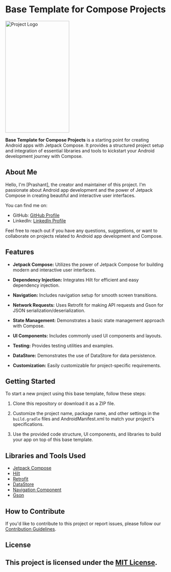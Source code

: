 # Base Template for Compose Projects

<img alt="Project Logo" height="350" src="G:\Compose\BaseTemplate\img.png" width="200"/>

**Base Template for Compose Projects** is a starting point for creating Android apps with Jetpack Compose. It provides a structured project setup and integration of essential libraries and tools to kickstart your Android development journey with Compose.

## About Me

Hello, I'm [Prashant], the creator and maintainer of this project. I'm passionate about Android app development and the power of Jetpack Compose in creating beautiful and interactive user interfaces.

You can find me on:

- GitHub: [GitHub Profile](https://github.com/prashant17d97)
- LinkedIn: [LinkedIn Profile](https://www.linkedin.com/in/prashant-d97/)

Feel free to reach out if you have any questions, suggestions, or want to collaborate on projects related to Android app development and Compose.

## Features

- **Jetpack Compose:** Utilizes the power of Jetpack Compose for building modern and interactive user interfaces.

- **Dependency Injection:** Integrates Hilt for efficient and easy dependency injection.

- **Navigation:** Includes navigation setup for smooth screen transitions.

- **Network Requests:** Uses Retrofit for making API requests and Gson for JSON serialization/deserialization.

- **State Management:** Demonstrates a basic state management approach with Compose.

- **UI Components:** Includes commonly used UI components and layouts.

- **Testing:** Provides testing utilities and examples.

- **DataStore:** Demonstrates the use of DataStore for data persistence.

- **Customization:** Easily customizable for project-specific requirements.

## Getting Started

To start a new project using this base template, follow these steps:

1. Clone this repository or download it as a ZIP file.

2. Customize the project name, package name, and other settings in the `build.gradle` files and AndroidManifest.xml to match your project's specifications.

3. Use the provided code structure, UI components, and libraries to build your app on top of this base template.

## Libraries and Tools Used

- [Jetpack Compose](https://developer.android.com/jetpack/compose)
- [Hilt](https://developer.android.com/training/dependency-injection/hilt-android)
- [Retrofit](https://square.github.io/retrofit/)
- [DataStore](https://developer.android.com/topic/libraries/architecture/datastore)
- [Navigation Component](https://developer.android.com/guide/navigation)
- [Gson](https://github.com/google/gson)

## How to Contribute

If you'd like to contribute to this project or report issues, please follow our [Contribution Guidelines](CONTRIBUTING.md).

## License

This project is licensed under the [MIT License](LICENSE).
---
